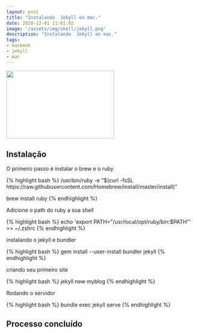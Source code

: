 ```yaml
---
layout: post
title: "Instalando  Jekyll on mac."
date: 2020-12-01 11:01:02
image: '/assets/img/skell/jekyll.png'
description: "Instalando  Jekyll on mac."
tags:
- macbook
- jekyll
- mac
---
```


<img src="/assets/img/skell/jekyll.png" style="width: 286px; height: 180px;">


## Instalação

<p> O primeiro passo é instalar o brew e o ruby</p>
{% highlight bash %}
/usr/bin/ruby -e "$(curl -fsSL https://raw.githubusercontent.com/Homebrew/install/master/install)"

brew install ruby
{% endhighlight %}

<p>Adicione o path do ruby a sua shell</p>
{% highlight bash %}
echo 'export PATH="/usr/local/opt/ruby/bin:$PATH"' >> ~/.zshrc
{% endhighlight %}

<p>instalando o jekyll e bundler</p>
{% highlight bash %}
gem install --user-install bundler jekyll
{% endhighlight %}

<p>criando seu primeiro site</p>
{% highlight bash %}
jekyll new myblog
{% endhighlight %}


<p>Rodando o servidor</p>
{% highlight bash %}
bundle exec jekyll serve
{% endhighlight %}

## Processo concluído 
